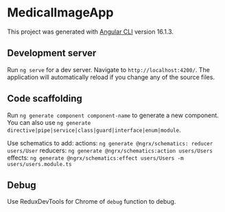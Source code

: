 # MedicalImageApp

This project was generated with [Angular CLI](https://github.com/angular/angular-cli) version 16.1.3.

## Development server

Run `ng serve` for a dev server. Navigate to `http://localhost:4200/`. The application will automatically reload if you change any of the source files.

## Code scaffolding

Run `ng generate component component-name` to generate a new component. You can also use `ng generate directive|pipe|service|class|guard|interface|enum|module`.

Use schematics to add:
 actions: `ng generate @ngrx/schematics: reducer users/User`
 reducers: `ng generate @ngrx/schematics:action users/Users`
 effects: `ng generate @ngrx/schematics:effect users/Users -m users/users.module.ts`

 ## Debug
 Use ReduxDevTools for Chrome of `debug` function to debug.
